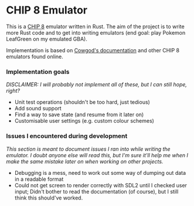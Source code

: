# CHIP 8 Emulator

This is a [CHIP 8](https://en.wikipedia.org/wiki/CHIP-8) emulator written in Rust. The aim of the project is to write more Rust code and to get into writing emulators (end goal: play Pokemon LeafGreen on my emulated GBA).

Implementation is based on [Cowgod's documentation](http://devernay.free.fr/hacks/chip8/C8TECH10.HTM#2.1) and other CHIP 8 emulators found online.

### **Implementation goals**

*DISCLAIMER: I will probably not implement all of these, but I can still hope, right?*

- Unit test operations (shouldn't be too hard, just tedious)
- Add sound support
- Find a way to save state (and resume from it later on)
- Customisable user settings (e.g. custom colour schemes)

### **Issues I encountered during development**

*This section is meant to document issues I ran into while writing the emulator. I doubt anyone else will read this, but I'm sure it'll help me when I make the same mistake later on when working on other projects.*

- Debugging is a mess, need to work out some way of dumping out data in a readable format
- Could not get screen to render correctly with SDL2 until I checked user input; Didn't bother to read the documentation (of course), but I still think this should've worked.
